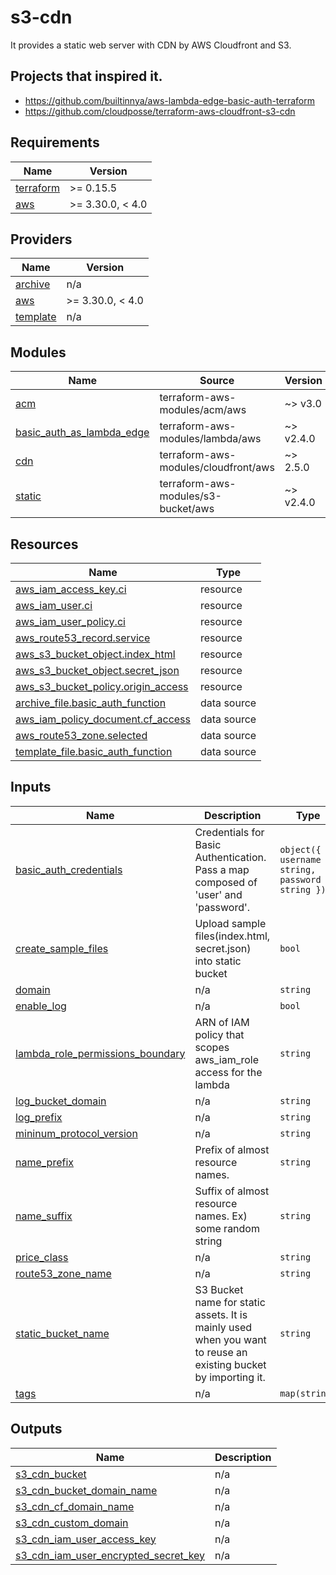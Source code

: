# s3-cdn
It provides a static web server with CDN by AWS Cloudfront and S3.

## Projects that inspired it.
- https://github.com/builtinnya/aws-lambda-edge-basic-auth-terraform
- https://github.com/cloudposse/terraform-aws-cloudfront-s3-cdn

## Requirements

| Name | Version |
|------|---------|
| <a name="requirement_terraform"></a> [terraform](#requirement\_terraform) | >= 0.15.5 |
| <a name="requirement_aws"></a> [aws](#requirement\_aws) | >= 3.30.0, < 4.0 |

## Providers

| Name | Version |
|------|---------|
| <a name="provider_archive"></a> [archive](#provider\_archive) | n/a |
| <a name="provider_aws"></a> [aws](#provider\_aws) | >= 3.30.0, < 4.0 |
| <a name="provider_template"></a> [template](#provider\_template) | n/a |

## Modules

| Name | Source | Version |
|------|--------|---------|
| <a name="module_acm"></a> [acm](#module\_acm) | terraform-aws-modules/acm/aws | ~> v3.0 |
| <a name="module_basic_auth_as_lambda_edge"></a> [basic\_auth\_as\_lambda\_edge](#module\_basic\_auth\_as\_lambda\_edge) | terraform-aws-modules/lambda/aws | ~> v2.4.0 |
| <a name="module_cdn"></a> [cdn](#module\_cdn) | terraform-aws-modules/cloudfront/aws | ~> 2.5.0 |
| <a name="module_static"></a> [static](#module\_static) | terraform-aws-modules/s3-bucket/aws | ~> v2.4.0 |

## Resources

| Name | Type |
|------|------|
| [aws_iam_access_key.ci](https://registry.terraform.io/providers/hashicorp/aws/latest/docs/resources/iam_access_key) | resource |
| [aws_iam_user.ci](https://registry.terraform.io/providers/hashicorp/aws/latest/docs/resources/iam_user) | resource |
| [aws_iam_user_policy.ci](https://registry.terraform.io/providers/hashicorp/aws/latest/docs/resources/iam_user_policy) | resource |
| [aws_route53_record.service](https://registry.terraform.io/providers/hashicorp/aws/latest/docs/resources/route53_record) | resource |
| [aws_s3_bucket_object.index_html](https://registry.terraform.io/providers/hashicorp/aws/latest/docs/resources/s3_bucket_object) | resource |
| [aws_s3_bucket_object.secret_json](https://registry.terraform.io/providers/hashicorp/aws/latest/docs/resources/s3_bucket_object) | resource |
| [aws_s3_bucket_policy.origin_access](https://registry.terraform.io/providers/hashicorp/aws/latest/docs/resources/s3_bucket_policy) | resource |
| [archive_file.basic_auth_function](https://registry.terraform.io/providers/hashicorp/archive/latest/docs/data-sources/file) | data source |
| [aws_iam_policy_document.cf_access](https://registry.terraform.io/providers/hashicorp/aws/latest/docs/data-sources/iam_policy_document) | data source |
| [aws_route53_zone.selected](https://registry.terraform.io/providers/hashicorp/aws/latest/docs/data-sources/route53_zone) | data source |
| [template_file.basic_auth_function](https://registry.terraform.io/providers/hashicorp/template/latest/docs/data-sources/file) | data source |

## Inputs

| Name | Description | Type | Default | Required |
|------|-------------|------|---------|:--------:|
| <a name="input_basic_auth_credentials"></a> [basic\_auth\_credentials](#input\_basic\_auth\_credentials) | Credentials for Basic Authentication. Pass a map composed of 'user' and 'password'. | `object({ username = string, password = string })` | `null` | no |
| <a name="input_create_sample_files"></a> [create\_sample\_files](#input\_create\_sample\_files) | Upload sample files(index.html, secret.json) into static bucket | `bool` | `true` | no |
| <a name="input_domain"></a> [domain](#input\_domain) | n/a | `string` | `null` | no |
| <a name="input_enable_log"></a> [enable\_log](#input\_enable\_log) | n/a | `bool` | `false` | no |
| <a name="input_lambda_role_permissions_boundary"></a> [lambda\_role\_permissions\_boundary](#input\_lambda\_role\_permissions\_boundary) | ARN of IAM policy that scopes aws\_iam\_role access for the lambda | `string` | `null` | no |
| <a name="input_log_bucket_domain"></a> [log\_bucket\_domain](#input\_log\_bucket\_domain) | n/a | `string` | `null` | no |
| <a name="input_log_prefix"></a> [log\_prefix](#input\_log\_prefix) | n/a | `string` | `""` | no |
| <a name="input_mininum_protocol_version"></a> [mininum\_protocol\_version](#input\_mininum\_protocol\_version) | n/a | `string` | `"TLSv1"` | no |
| <a name="input_name_prefix"></a> [name\_prefix](#input\_name\_prefix) | Prefix of almost resource names. | `string` | n/a | yes |
| <a name="input_name_suffix"></a> [name\_suffix](#input\_name\_suffix) | Suffix of almost resource names. Ex) some random string | `string` | n/a | yes |
| <a name="input_price_class"></a> [price\_class](#input\_price\_class) | n/a | `string` | `"PriceClass_100"` | no |
| <a name="input_route53_zone_name"></a> [route53\_zone\_name](#input\_route53\_zone\_name) | n/a | `string` | `null` | no |
| <a name="input_static_bucket_name"></a> [static\_bucket\_name](#input\_static\_bucket\_name) | S3 Bucket name for static assets. It is mainly used when you want to reuse an existing bucket by importing it. | `string` | `null` | no |
| <a name="input_tags"></a> [tags](#input\_tags) | n/a | `map(string)` | `{}` | no |

## Outputs

| Name | Description |
|------|-------------|
| <a name="output_s3_cdn_bucket"></a> [s3\_cdn\_bucket](#output\_s3\_cdn\_bucket) | n/a |
| <a name="output_s3_cdn_bucket_domain_name"></a> [s3\_cdn\_bucket\_domain\_name](#output\_s3\_cdn\_bucket\_domain\_name) | n/a |
| <a name="output_s3_cdn_cf_domain_name"></a> [s3\_cdn\_cf\_domain\_name](#output\_s3\_cdn\_cf\_domain\_name) | n/a |
| <a name="output_s3_cdn_custom_domain"></a> [s3\_cdn\_custom\_domain](#output\_s3\_cdn\_custom\_domain) | n/a |
| <a name="output_s3_cdn_iam_user_access_key"></a> [s3\_cdn\_iam\_user\_access\_key](#output\_s3\_cdn\_iam\_user\_access\_key) | n/a |
| <a name="output_s3_cdn_iam_user_encrypted_secret_key"></a> [s3\_cdn\_iam\_user\_encrypted\_secret\_key](#output\_s3\_cdn\_iam\_user\_encrypted\_secret\_key) | n/a |
